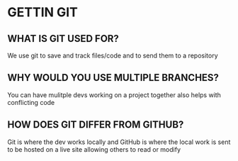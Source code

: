 # GETTIN GIT

## WHAT IS GIT USED FOR?

We use git to save and track files/code and to send them to a repository

## WHY WOULD YOU USE MULTIPLE BRANCHES?

You can have mulitple devs working on a project together also helps with conflicting code

## HOW DOES GIT DIFFER FROM GITHUB?

Git is where the dev works locally and GitHub is where the local work is sent to be hosted on a live site allowing others to read or modify
